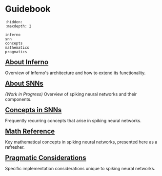 # Guidebook

```{toctree}
:hidden:
:maxdepth: 2

inferno
snn
concepts
mathematics
pragmatics
```

<strong style="font-size: 1.5em;">[About Inferno](<guide/inferno:About Inferno>)</strong>

Overview of Inferno's architecture and how to extend its functionality.

<strong style="font-size: 1.5em;">[About SNNs](<guide/snn:About SNNs>)</strong>

*(Work in Progress)* Overview of spiking neural networks and their components.

<strong style="font-size: 1.5em;">[Concepts in SNNs](<guide/concepts:Concepts in SNNs>)</strong>

Frequently recurring concepts that arise in spiking neural networks.

<strong style="font-size: 1.5em;">[Math Reference](<guide/mathematics:Math Reference>)</strong>

Key mathematical concepts in spiking neural networks, presented here as a refresher.

<strong style="font-size: 1.5em;">[Pragmatic Considerations](<guide/pragmatics:Pragmatic Considerations>)</strong>

Specific implementation considerations unique to spiking neural networks.
